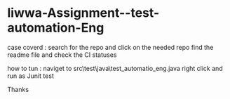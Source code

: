 # liwwa-Assignment--test-automation-Eng

case coverd : search for the repo and click on the needed repo find the readme file and check the CI statuses 

how to tun : 
naviget to src\test\java\test_automatio_eng.java 
right click and run as Junit test 

Thanks 
